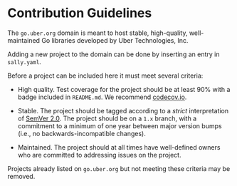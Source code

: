 # Contribution Guidelines

The `go.uber.org` domain is meant to host stable, high-quality, well-maintained
Go libraries developed by Uber Technologies, Inc.

Adding a new project to the domain can be done by inserting an entry in `sally.yaml`.

Before a project can be included here it must meet several criteria:

* High quality. Test coverage for the project should be at least 90% with a
  badge included in `README.md`. We recommend [codecov.io](http://codecov.io/).

* Stable. The project should be tagged according to a *strict* interpretation
  of [SemVer 2.0](http://semver.org). The project should be on a `1.x` branch,
  with a commitment to a minimum of one year between major version bumps (i.e.,
  no backwards-incompatible changes).

* Maintained. The project should at all times have well-defined owners who are
  committed to addressing issues on the project.

Projects already listed on `go.uber.org` but not meeting these criteria may be
removed.
